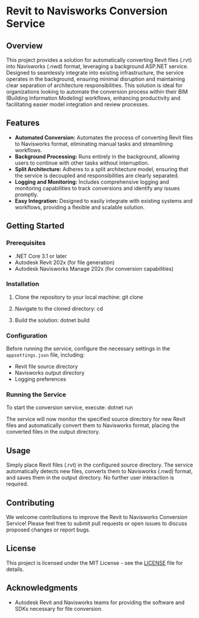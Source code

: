 # Revit to Navisworks Conversion Service

## Overview

This project provides a solution for automatically converting Revit files (.rvt) into Navisworks (.nwd) format, leveraging a background ASP.NET service. Designed to seamlessly integrate into existing infrastructure, the service operates in the background, ensuring minimal disruption and maintaining clear separation of architecture responsibilities. This solution is ideal for organizations looking to automate the conversion process within their BIM (Building Information Modeling) workflows, enhancing productivity and facilitating easier model integration and review processes.

## Features

- **Automated Conversion:** Automates the process of converting Revit files to Navisworks format, eliminating manual tasks and streamlining workflows.
- **Background Processing:** Runs entirely in the background, allowing users to continue with other tasks without interruption.
- **Split Architecture:** Adheres to a split architecture model, ensuring that the service is decoupled and responsibilities are clearly separated.
- **Logging and Monitoring:** Includes comprehensive logging and monitoring capabilities to track conversions and identify any issues promptly.
- **Easy Integration:** Designed to easily integrate with existing systems and workflows, providing a flexible and scalable solution.

## Getting Started

### Prerequisites

- .NET Core 3.1 or later
- Autodesk Revit 202x (for file generation)
- Autodesk Navisworks Manage 202x (for conversion capabilities)

### Installation

1. Clone the repository to your local machine:
git clone

2. Navigate to the cloned directory:
cd 

3. Build the solution:
dotnet build

### Configuration

Before running the service, configure the necessary settings in the `appsettings.json` file, including:

- Revit file source directory
- Navisworks output directory
- Logging preferences

### Running the Service

To start the conversion service, execute:
dotnet run

The service will now monitor the specified source directory for new Revit files and automatically convert them to Navisworks format, placing the converted files in the output directory.

## Usage

Simply place Revit files (.rvt) in the configured source directory. The service automatically detects new files, converts them to Navisworks (.nwd) format, and saves them in the output directory. No further user interaction is required.

## Contributing

We welcome contributions to improve the Revit to Navisworks Conversion Service! Please feel free to submit pull requests or open issues to discuss proposed changes or report bugs.

## License

This project is licensed under the MIT License - see the [LICENSE](LICENSE) file for details.

## Acknowledgments

- Autodesk Revit and Navisworks teams for providing the software and SDKs necessary for file conversion.
